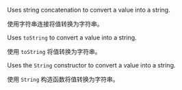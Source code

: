 Uses string concatenation to convert a value into a string.

使用字符串连接将值转换为字符串。

Uses `toString` to convert a value into a string.

使用 `toString` 将值转换为字符串。

Uses the `String` constructor to convert a value into a string.

使用 `String` 构造函数将值转换为字符串。